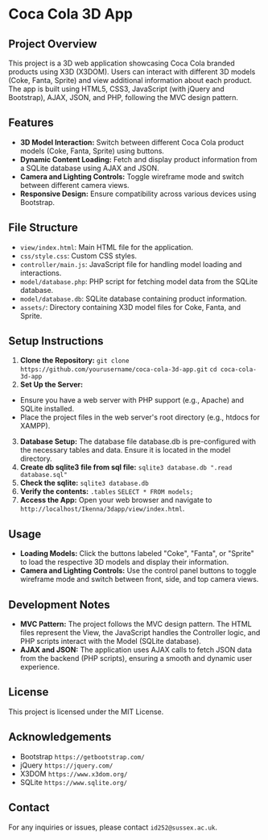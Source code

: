 # Coca Cola 3D App

## Project Overview
This project is a 3D web application showcasing Coca Cola branded products using X3D (X3DOM). Users can interact with different 3D models (Coke, Fanta, Sprite) and view additional information about each product. The app is built using HTML5, CSS3, JavaScript (with jQuery and Bootstrap), AJAX, JSON, and PHP, following the MVC design pattern.

## Features
- **3D Model Interaction:** Switch between different Coca Cola product models (Coke, Fanta, Sprite) using buttons.
- **Dynamic Content Loading:** Fetch and display product information from a SQLite database using AJAX and JSON.
- **Camera and Lighting Controls:** Toggle wireframe mode and switch between different camera views.
- **Responsive Design:** Ensure compatibility across various devices using Bootstrap.

## File Structure
- `view/index.html`: Main HTML file for the application.
- `css/style.css`: Custom CSS styles.
- `controller/main.js`: JavaScript file for handling model loading and interactions.
- `model/database.php`: PHP script for fetching model data from the SQLite database.
- `model/database.db`: SQLite database containing product information.
- `assets/`: Directory containing X3D model files for Coke, Fanta, and Sprite.

## Setup Instructions
1. **Clone the Repository:**
   ```git clone https://github.com/yourusername/coca-cola-3d-app.git```
   ```cd coca-cola-3d-app```
2. **Set Up the Server:**
 - Ensure you have a web server with PHP support (e.g., Apache) and SQLite installed.
 - Place the project files in the web server's root directory (e.g., htdocs for XAMPP).
3. **Database Setup:** The database file database.db is pre-configured with the necessary tables and data. Ensure it is located in the model directory.
4. **Create db sqlite3 file from sql file:** ```sqlite3 database.db ".read database.sql"```
5. **Check the sqlite:** ```sqlite3 database.db```
6. **Verify the contents:**
   ```.tables```
   ```SELECT * FROM models;```
7. **Access the App:** Open your web browser and navigate to `http://localhost/Ikenna/3dapp/view/index.html`.

## Usage
- **Loading Models:** Click the buttons labeled "Coke", "Fanta", or "Sprite" to load the respective 3D models and display their information.
- **Camera and Lighting Controls:** Use the control panel buttons to toggle wireframe mode and switch between front, side, and top camera views.

## Development Notes
- **MVC Pattern:** The project follows the MVC design pattern. The HTML files represent the View, the JavaScript handles the Controller logic, and PHP scripts interact with the Model (SQLite database).
- **AJAX and JSON:** The application uses AJAX calls to fetch JSON data from the backend (PHP scripts), ensuring a smooth and dynamic user experience.

## License
This project is licensed under the MIT License.

## Acknowledgements
- Bootstrap `https://getbootstrap.com/`
- jQuery `https://jquery.com/`
- X3DOM `https://www.x3dom.org/`
- SQLite `https://www.sqlite.org/`

## Contact
For any inquiries or issues, please contact `id252@sussex.ac.uk`.
